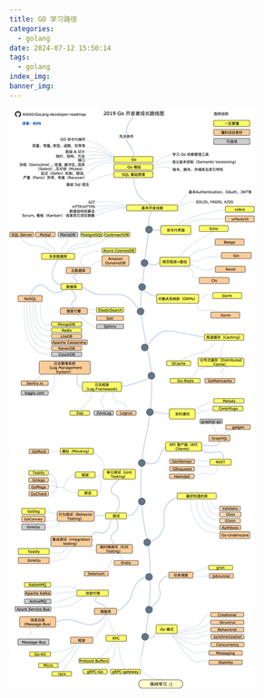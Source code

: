 ```yaml
---
title: GO 学习路径
categories:
  - golang
date: 2024-07-12 15:50:14
tags:
  - golang
index_img:
banner_img:
---
```


![GO 学习路径图](learn/learning_path.png)